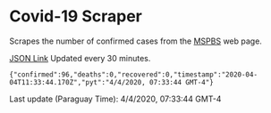 # Covid-19 Scraper

Scrapes the number of confirmed cases from the [MSPBS](https://www.mspbs.gov.py/covid-19.php) web page.

[JSON Link](https://jmayalag.github.io/covid19-scrape/cases.json)
Updated every 30 minutes.
```
{"confirmed":96,"deaths":0,"recovered":0,"timestamp":"2020-04-04T11:33:44.170Z","pyt":"4/4/2020, 07:33:44 GMT-4"}
```
Last update (Paraguay Time): 4/4/2020, 07:33:44 GMT-4